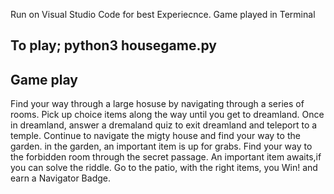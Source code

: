 Run on Visual Studio Code for best Experiecnce.
Game played in Terminal

To play; python3 housegame.py
--------------------------
Game play
---------------------------
Find your way through a large hosuse by navigating through a series of rooms. Pick up choice items along the way until you get to dreamland.
Once in dreamland,  answer a dremaland  quiz to exit dreamland and teleport to a temple.
Continue to navigate the migty house and find your way to the garden. in the garden, an important item is up for grabs.
Find your way to the forbidden room through the secret passage. An important item awaits,if you can solve the riddle. 
Go to the patio, with the right items, you Win! and earn a Navigator Badge.
